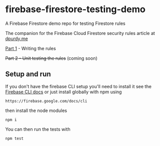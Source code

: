 # firebase-firestore-testing-demo

A Firebase Firestore demo repo for testing Firestore rules

The companion for the Firebase Cloud Firestore security rules article at [dpurdy.me](https://dpurdy.me/blog)

[Part 1](https://dpurdy.me/blog/firebase-cloud-firestore-security-rules/) - Writing the rules

~~Part 2 - Unit testing the rules~~ (coming soon)

## Setup and run

If you don't have the firebase CLI setup you'll need to install it see the [Firebase CLI docs](https://firebase.google.com/docs/cli) or just install globally with npm using

```
https://firebase.google.com/docs/cli
```

then install the node modules

```
npm i
```

You can then run the tests with

```
npm test
```
